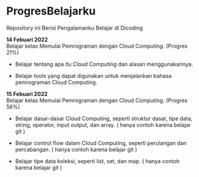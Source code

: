 # ProgresBelajarku
Repository ini Berisi Pengalamanku Belajar di Dicoding

**14 Febuari 2022**  
Belajar kelas Memulai Pemrograman dengan Cloud Computing. (Progres 21%)

* Belajar tentang apa itu Cloud Computing dan alasan menggunakannya.

* Belajar tools yang dapat digunakan untuk menjalankan bahasa pemrograman Cloud Computing.

**15 Febuari 2022**  
Belajar kelas Memulai Pemrograman dengan Cloud Computing. (Progres 56%)

  * Belajar dasar-dasar Cloud Computing, seperti struktur dasar, tipe data, string, operator, input output, dan array. ( hanya contoh karena belajar git )

  * Belajar control flow dalam Cloud Computing, seperti perulangan dan percabangan. ( hanya contoh karena belajar git )

  * Belajar tipe data koleksi, seperti list, set, dan map. ( hanya contoh karena belajar git )
